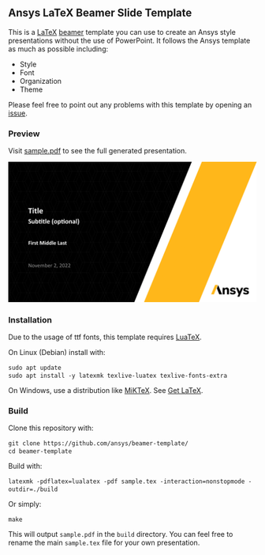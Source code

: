## Ansys LaTeX Beamer Slide Template

This is a [LaTeX](https://www.latex-project.org/) [beamer](https://ctan.org/pkg/beamer?lang=en) template you can use to create an Ansys style presentations without the use of PowerPoint. It follows the Ansys template as much as possible including:

- Style
- Font
- Organization
- Theme

Please feel free to point out any problems with this template by opening an [issue](https://github.com/ansys/beamer-template/issues).

### Preview

Visit [sample.pdf](https://ubiquitous-spoon-7c23a783.pages.github.io/sample.pdf) to see the full generated presentation.

[![sample.pdf](figures/title.png)](https://ubiquitous-spoon-7c23a783.pages.github.io/sample.pdf)


### Installation

Due to the usage of ttf fonts, this template requires [LuaTeX](https://www.luatex.org/).

On Linux (Debian) install with:

```
sudo apt update
sudo apt install -y latexmk texlive-luatex texlive-fonts-extra
```

On Windows, use a distribution like [MiKTeX](http://miktex.org/). See [Get LaTeX](https://www.latex-project.org/get/).


### Build

Clone this repository with:
```
git clone https://github.com/ansys/beamer-template/
cd beamer-template
```

Build with:

```
latexmk -pdflatex=lualatex -pdf sample.tex -interaction=nonstopmode -outdir=./build
```

Or simply:
```
make
```

This will output `sample.pdf` in the `build` directory. You can feel free to rename the main `sample.tex` file for your own presentation.
